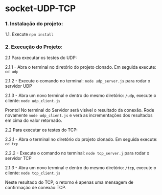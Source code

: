 # socket-UDP-TCP

### 1. Instalação do projeto:

1.1. Execute `npm install`
   
### 2. Execução do Projeto:

2.1 Para executar os testes do UDP:

2.1.1 - Abra o terminal no diretório do projeto clonado. Em seguida execute: `cd udp`

2.1.2 - Execute o comando no terminal: `node udp_server.js` para rodar o servidor UDP

2.1.3 - Abra um novo terminal e dentro do mesmo diretório: `/udp`, execute o cliente: `node udp_client.js`

Pronto! No terminal do Servidor será visível o resultado da conexão. Rode novamente `node udp_client.js` e verá as incrementações dos resultados em cima do valor retornado.

2.2 Para executar os testes do TCP:

2.2.1 - Abra o terminal no diretório do projeto clonado. Em seguida execute: `cd tcp`

2.2.2 - Execute o comando no terminal: `node tcp_server.j` para rodar o servidor TCP

2.1.3 - Abra um novo terminal e dentro do mesmo diretório: `/tcp`, execute o cliente: `node tcp_client.js`

Neste resultado do TCP, o retorno é apenas uma mensagem de confirmação de conexão TCP.